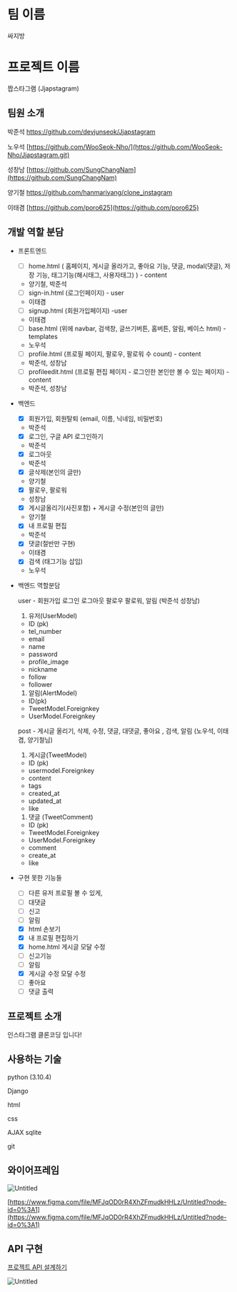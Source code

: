 # 팀 이름

싸지방

# 프로젝트 이름

짭스타그램 (Jjapstagram)

## 팀원 소개

박준석 https://github.com/devjunseok/Jjapstagram

노우석 [https://github.com/WooSeok-Nho/](https://github.com/WooSeok-Nho/Jjapstagram.git)

성창남 [https://github.com/SungChangNam](https://github.com/SungChangNam)

양기철 https://github.com/hanmariyang/clone_instagram

이태겸 [https://github.com/poro625](https://github.com/poro625)  

## 개발 역할 분담

- 프론트엔드
    - [ ]  home.html ( 홈페이지, 게시글 올라가고, 좋아요 기능, 댓글, modal(댓글), 저장 기능, 태그기능(해시태그, 사용자태그) ) - content
    - 양기철, 박준석
    - [ ]  sign-in.html (로그인페이지) - user
    - 이태겸
    - [ ]  signup.html (회원가입페이지) -user
    - 이태겸
    - [ ]  base.html (위에 navbar, 검색창, 글쓰기버튼, 홈버튼, 알림, 베이스 html) - templates
    - 노우석
    - [ ]  profile.html (프로필 페이지, 팔로우, 팔로워 수 count) - content
    - 박준석, 성창남
    - [ ]  profileedit.html (프로필 편집 페이지 - 로그인한 본인만 볼 수 있는 페이지) - content
    - 박준석, 성창남
- 백엔드
    - [x]  회원가입, 회원탈퇴 (email, 이름, 닉네임, 비밀번호)
    - 박준석
    - [x]  로그인, 구글 API 로그인하기
    - 박준석
    - [x]  로그아웃
    - 박준석
    - [x]  글삭제(본인의 글만)
    - 양기철
    - [x]  팔로우, 팔로워
    - 성창남
    - [x]  게시글올리기(사진포함) + 게시글 수정(본인의 글만)
    - 양기철
    - [x]  내 프로필 편집
    - 박준석
    - [x]  댓글(절반만 구현)
    - 이태겸
    - [x]  검색 (태그기능 삽입)
    - 노우석
- 백엔드 역할분담
    
    user - 회원가입 로그인 로그아웃 팔로우 팔로워, 알림 (박준석 성창남)
    
    1. 유저(UserModel)
    - ID (pk)
    - tel_number
    - email
    - name
    - password
    - profile_image
    - nickname
    - follow
    - follower
    1. 알림(AlertModel)
    - ID(pk)
    - TweetModel.Foreignkey
    - UserModel.Foreignkey
    
    post - 게시글 올리기, 삭제, 수정, 댓글, 대댓글, 좋아요 , 검색, 알림 (노우석, 이태겸, 양기철님)
    
    1. 게시글(TweetModel)
    - ID (pk)
    - usermodel.Foreignkey
    - content
    - tags
    - created_at
    - updated_at
    - like
    1. 댓글 (TweetComment)
    - ID (pk)
    - TweetModel.Foreignkey
    - UserModel.Foreignkey
    - comment
    - create_at
    - like
- 구현 못한 기능들
    - [ ]  다른 유저 프로필 볼 수 있게,
    - [ ]  대댓글
    - [ ]  신고
    - [ ]  알림
    - [x]  html 손보기
    - [x]  내 프로필 편집하기
    - [x]  home.html 게시글 모달 수정
    - [ ]  신고기능
    - [ ]  알림
    - [x]  게시글 수정 모달 수정
    - [ ]  좋아요
    - [ ]  댓글 출력

## 프로젝트 소개

인스타그램 클론코딩 입니다!

## 사용하는 기술

python (3.10.4)

Django

html

css

AJAX
sqlite

git

## 와이어프레임

![Untitled](https://s3-us-west-2.amazonaws.com/secure.notion-static.com/3b54f3c3-5b25-4cdb-8a06-ab595096963a/Untitled.png)

[https://www.figma.com/file/MFJqOD0rR4XhZFmudkHHLz/Untitled?node-id=0%3A1](https://www.figma.com/file/MFJqOD0rR4XhZFmudkHHLz/Untitled?node-id=0%3A1)

## API 구현

[프로젝트 API 설계하기](https://www.notion.so/118601a0974d44d79b32144aa5fc758d)

![Untitled](https://s3-us-west-2.amazonaws.com/secure.notion-static.com/211380ef-846e-4ea1-8729-a611f92b9543/Untitled.png)
